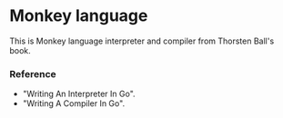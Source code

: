 # Monkey language
This is Monkey language interpreter and compiler from Thorsten Ball's book.

### Reference
 - "Writing An Interpreter In Go".
 - "Writing A Compiler In Go".

